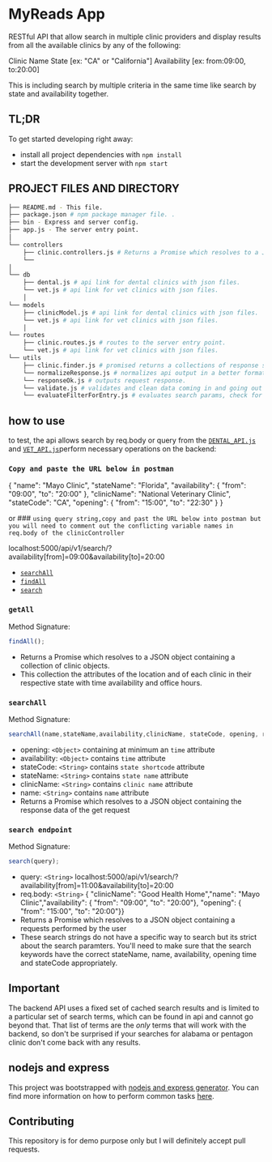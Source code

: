 # MyReads App

RESTful API that allow search in multiple clinic providers and display results from all the available clinics by any of the following:

Clinic Name
State [ex: "CA" or "California"]
Availability [ex: from:09:00, to:20:00]

This is including search by multiple criteria in the same time like search by state and availability together.

## TL;DR

To get started developing right away:

- install all project dependencies with `npm install`
- start the development server with `npm start`

## PROJECT FILES AND DIRECTORY

```bash
├── README.md - This file.
├── package.json # npm package manager file. .
├── bin - Express and server config.
├── app.js - The server entry point.
│  
└── controllers
    ├── clinic.controllers.js # Returns a Promise which resolves to a JSON object containing a collection to the screen/console.
    └──
│  
└── db
    ├── dental.js # api link for dental clinics with json files.
    └── vet.js # api link for vet clinics with json files.
    │  
└── models
    ├── clinicModel.js # api link for dental clinics with json files.
    └── vet.js # api link for vet clinics with json files.
    │  
└── routes
    ├── clinic.routes.js # routes to the server entry point.
    └── vet.js # api link for vet clinics with json files.
└── utils
    ├── clinic.finder.js # promised returns a collections of response sends to the controllers request body returns correct answer/response.
    └── normalizeResponse.js # normalizes api output in a better format.
    └── responseOk.js # outputs request response.
    └── validate.js # validates and clean data coming in and going out of the db/json.
    └── evaluateFilterForEntry.js # evaluates search params, check for types and returns the searched fields as requested.
```

## how to use 

to test, the api allows search by req.body  or query from the [`DENTAL_API.js`](db/dental.js) and [`VET_API.js`](db/vet.js)perform necessary operations on the backend:

### `Copy and paste the URL below in postman`

{
  "name": "Mayo Clinic",
  "stateName": "Florida",
  "availability":  {
    "from": "09:00",
    "to": "20:00"
  },
 "clinicName": "National Veterinary Clinic",
  "stateCode": "CA",
   "opening": {
    "from": "15:00",
    "to": "22:30"
  }
}

or ### `using query string,copy and past the URL below into postman but you will need to comment out the conflicting variable names in req.body of the clinicController` 

 localhost:5000/api/v1/search/?availability[from]=09:00&availability[to]=20:00


- [`searchAll`](#searchAll)
- [`findAll`](#findAll)
- [`search`](#search)

### `getAll`

Method Signature:

```js
findAll();
```

- Returns a Promise which resolves to a JSON object containing a collection of clinic objects.
- This collection the attributes of the location and of each clinic in their respective state with time availability and office hours.

### `searchAll`

Method Signature:

```js
searchAll(name,stateName,availability,clinicName, stateCode, opening, resolve, reject);

```

- opening: `<Object>` containing at minimum an `time` attribute
- availability: `<Object>` contains  `time` attribute
- stateCode: `<String>` contains  `state shortcode` attribute
- stateName: `<String>` contains  `state name` attribute
- clinicName: `<String>` contains  `clinic name` attribute
- name: `<String>` contains  `name` attribute
- Returns a Promise which resolves to a JSON object containing the response data of the get request

### `search endpoint`

Method Signature:

```js
search(query);
```

- query: `<String>` localhost:5000/api/v1/search/?availability[from]=11:00&availability[to]=20:00
- req.body: `<String>` { "clinicName": "Good Health Home","name": "Mayo Clinic","availability": {
    "from": "09:00",  "to": "20:00"}, "opening": {   "from": "15:00", "to": "20:00"}}
- Returns a Promise which resolves to a JSON object containing a requests performed by the user
- These search strings do not have a specific way to search but its strict about the search paramters. You'll need to make sure that the search keywords have the correct stateName, name, availability, opening time and stateCode appropriately.

## Important

The backend API uses a fixed set of cached search results and is limited to a particular set of search terms, which can be found in api and cannot go beyond that. That list of terms are the _only_ terms that will work with the backend, so don't be surprised if your searches for alabama or pentagon clinic don't come back with any results.

## nodejs and express

This project was bootstrapped with [nodejs and express generator](https://expressjs.com/en/starter/generator.html). You can find more information on how to perform common tasks [here](https://expressjs.com/en/guide/routing.html).

## Contributing

This repository is for demo purpose only but I will definitely accept pull requests.

